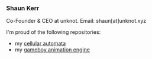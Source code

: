 ### Shaun Kerr

Co-Founder & CEO at unknot. Email: shaun[at]unknot.xyz

I'm proud of the following repositories:
- my [cellular automata](https://github.com/techieAgnostic/cellularAutomata)
- my [gameboy animation engine](https://github.com/techieAgnostic/testingAnimation)

<!--
**techieAgnostic/techieAgnostic** is a ✨ _special_ ✨ repository because its `README.md` (this file) appears on your GitHub profile.

Here are some ideas to get you started:

- 🔭 I’m currently working on ...
- 🌱 I’m currently learning ...
- 👯 I’m looking to collaborate on ...
- 🤔 I’m looking for help with ...
- 💬 Ask me about ...
- 📫 How to reach me: ...
- 😄 Pronouns: ...
- ⚡ Fun fact: ...
-->
